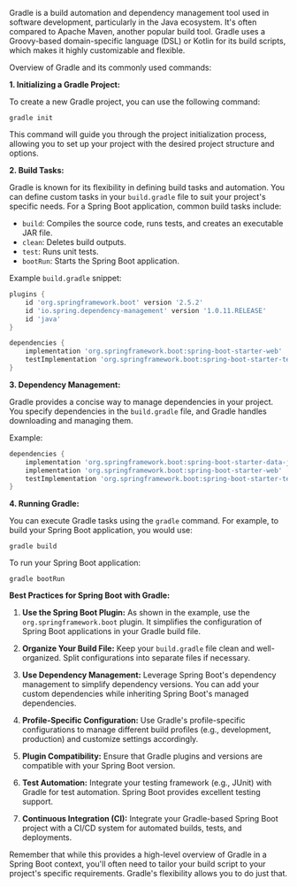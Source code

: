 Gradle is a build automation and dependency management tool used in software development, particularly in the Java ecosystem. It's often compared to Apache Maven, another popular build tool. Gradle uses a Groovy-based domain-specific language (DSL) or Kotlin for its build scripts, which makes it highly customizable and flexible.

Overview of Gradle and its commonly used commands:

**1. Initializing a Gradle Project:**
   
   To create a new Gradle project, you can use the following command:

   ```
   gradle init
   ```

   This command will guide you through the project initialization process, allowing you to set up your project with the desired project structure and options.

**2. Build Tasks:**

   Gradle is known for its flexibility in defining build tasks and automation. You can define custom tasks in your `build.gradle` file to suit your project's specific needs. For a Spring Boot application, common build tasks include:

   - `build`: Compiles the source code, runs tests, and creates an executable JAR file.
   - `clean`: Deletes build outputs.
   - `test`: Runs unit tests.
   - `bootRun`: Starts the Spring Boot application.

   Example `build.gradle` snippet:

   ```groovy
   plugins {
       id 'org.springframework.boot' version '2.5.2'
       id 'io.spring.dependency-management' version '1.0.11.RELEASE'
       id 'java'
   }

   dependencies {
       implementation 'org.springframework.boot:spring-boot-starter-web'
       testImplementation 'org.springframework.boot:spring-boot-starter-test'
   }
   ```

**3. Dependency Management:**

   Gradle provides a concise way to manage dependencies in your project. You specify dependencies in the `build.gradle` file, and Gradle handles downloading and managing them.

   Example:

   ```groovy
   dependencies {
       implementation 'org.springframework.boot:spring-boot-starter-data-jpa'
       implementation 'org.springframework.boot:spring-boot-starter-web'
       testImplementation 'org.springframework.boot:spring-boot-starter-test'
   }
   ```

**4. Running Gradle:**

   You can execute Gradle tasks using the `gradle` command. For example, to build your Spring Boot application, you would use:

   ```
   gradle build
   ```

   To run your Spring Boot application:

   ```
   gradle bootRun
   ```

**Best Practices for Spring Boot with Gradle:**

1. **Use the Spring Boot Plugin:** As shown in the example, use the `org.springframework.boot` plugin. It simplifies the configuration of Spring Boot applications in your Gradle build file.

2. **Organize Your Build File:** Keep your `build.gradle` file clean and well-organized. Split configurations into separate files if necessary.

3. **Use Dependency Management:** Leverage Spring Boot's dependency management to simplify dependency versions. You can add your custom dependencies while inheriting Spring Boot's managed dependencies.

4. **Profile-Specific Configuration:** Use Gradle's profile-specific configurations to manage different build profiles (e.g., development, production) and customize settings accordingly.

5. **Plugin Compatibility:** Ensure that Gradle plugins and versions are compatible with your Spring Boot version.

6. **Test Automation:** Integrate your testing framework (e.g., JUnit) with Gradle for test automation. Spring Boot provides excellent testing support.

7. **Continuous Integration (CI):** Integrate your Gradle-based Spring Boot project with a CI/CD system for automated builds, tests, and deployments.

Remember that while this provides a high-level overview of Gradle in a Spring Boot context, you'll often need to tailor your build script to your project's specific requirements. Gradle's flexibility allows you to do just that.